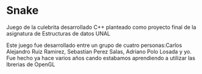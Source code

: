 # Snake
Juego de la culebrita desarrollado C++ planteado como proyecto final de la asignatura de Estructuras de datos UNAL

Este juego fue desarrollado entre un grupo de cuatro personas:Carlos Alejandro Ruiz Ramirez, Sebastían Perez Salas, Adriano Polo Losada y yo.
Fue hecho ya hace varios años cando estabamos aprendiendo a utilizar las lbrerias de OpenGL 
